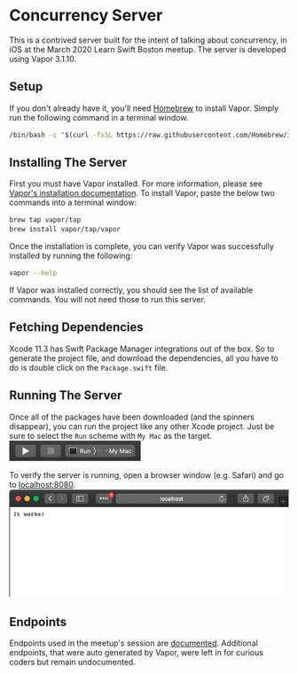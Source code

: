 # Concurrency Server

This is a contrived server built for the intent of talking about concurrency, in
iOS at the March 2020 Learn Swift Boston meetup. The server is developed using
Vapor 3.1.10.

## Setup
If you don't already have it, you'll need [Homebrew](https://brew.sh) to install
Vapor. Simply run the following command in a terminal window.

```sh
/bin/bash -c "$(curl -fsSL https://raw.githubusercontent.com/Homebrew/install/master/install.sh)"
```

## Installing The Server

First you must have Vapor installed. For more information, please see [Vapor's installation documentation](https://docs.vapor.codes/3.0/install/macos/). To
install Vapor, paste the below two commands into a terminal window:

```sh
brew tap vapor/tap
brew install vapor/tap/vapor
```

Once the installation is complete, you can verify Vapor was successfully
installed by running the following:

```sh
vapor --help
```

If Vapor was installed correctly, you should see the list of available commands.
You will not need those to run this server.

## Fetching Dependencies

Xcode 11.3 has Swift Package Manager integrations out of the box. So to generate
the project file, and download the dependencies, all you have to do is double
click on the `Package.swift` file.

## Running The Server

Once all of the packages have been downloaded (and the spinners disappear), you
can run the project like any other Xcode project. Just be sure to select the
`Run` scheme with `My Mac` as the target. ![](documentation/images/toolbar.png)

To verify the server is running, open a browser window (e.g. Safari) and go to
[localhost:8080](localhost:8080).
![](documentation/images/browser.png)

## Endpoints

Endpoints used in the meetup's session are [documented](documentation/Endpoints.md).
Additional endpoints, that were auto generated by Vapor, were left in for curious
coders but remain undocumented.
